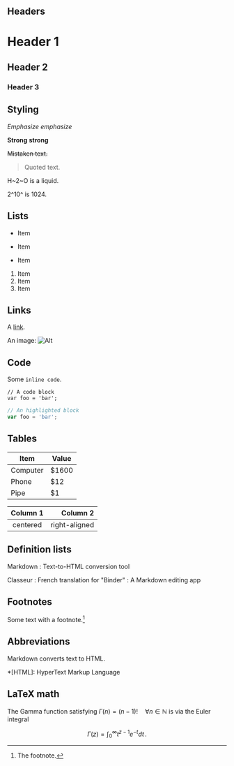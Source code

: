 Headers
----------------------------

# Header 1

## Header 2

### Header 3


Styling
----------------------------

*Emphasize* _emphasize_

**Strong** __strong__

~~Mistaken text.~~

> Quoted text.

H~2~O is a liquid.

2^10^ is 1024.


Lists
----------------------------

- Item
* Item
+ Item

1. Item
2. Item
3. Item


Links
----------------------------

A [link](http://example.com).

An image: ![Alt](img.jpg)


Code
----------------------------

Some `inline code`.

```
// A code block
var foo = 'bar';
```

```javascript
// An highlighted block
var foo = 'bar';
```


Tables
----------------------------

Item     | Value
-------- | -----
Computer | $1600
Phone    | $12
Pipe     | $1


| Column 1 | Column 2      |
|:--------:| -------------:|
| centered | right-aligned |


Definition lists
----------------------------

Markdown
:  Text-to-HTML conversion tool

Classeur
:  French translation for "Binder"
:  A Markdown editing app

Footnotes
----------------------------

Some text with a footnote.[^1]

[^1]: The footnote.


Abbreviations
----------------------------

Markdown converts text to HTML.

*[HTML]: HyperText Markup Language


LaTeX math
----------------------------

The Gamma function satisfying $\Gamma(n) = (n-1)!\quad\forall
n\in\mathbb N$ is via the Euler integral

$$
\Gamma(z) = \int_0^\infty t^{z-1}e^{-t}dt\,.
$$
